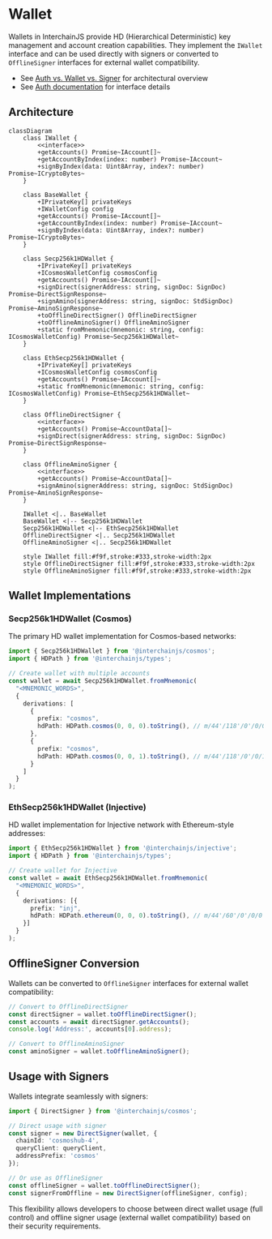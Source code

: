 # Wallet

Wallets in InterchainJS provide HD (Hierarchical Deterministic) key management and account creation capabilities. They implement the `IWallet` interface and can be used directly with signers or converted to `OfflineSigner` interfaces for external wallet compatibility.

- See [Auth vs. Wallet vs. Signer](/docs/advanced/auth-wallet-signer.md) for architectural overview
- See [Auth documentation](/docs/advanced/auth.md) for interface details

## Architecture

```mermaid
classDiagram
    class IWallet {
        <<interface>>
        +getAccounts() Promise~IAccount[]~
        +getAccountByIndex(index: number) Promise~IAccount~
        +signByIndex(data: Uint8Array, index?: number) Promise~ICryptoBytes~
    }

    class BaseWallet {
        +IPrivateKey[] privateKeys
        +IWalletConfig config
        +getAccounts() Promise~IAccount[]~
        +getAccountByIndex(index: number) Promise~IAccount~
        +signByIndex(data: Uint8Array, index?: number) Promise~ICryptoBytes~
    }

    class Secp256k1HDWallet {
        +IPrivateKey[] privateKeys
        +ICosmosWalletConfig cosmosConfig
        +getAccounts() Promise~IAccount[]~
        +signDirect(signerAddress: string, signDoc: SignDoc) Promise~DirectSignResponse~
        +signAmino(signerAddress: string, signDoc: StdSignDoc) Promise~AminoSignResponse~
        +toOfflineDirectSigner() OfflineDirectSigner
        +toOfflineAminoSigner() OfflineAminoSigner
        +static fromMnemonic(mnemonic: string, config: ICosmosWalletConfig) Promise~Secp256k1HDWallet~
    }

    class EthSecp256k1HDWallet {
        +IPrivateKey[] privateKeys
        +ICosmosWalletConfig cosmosConfig
        +getAccounts() Promise~IAccount[]~
        +static fromMnemonic(mnemonic: string, config: ICosmosWalletConfig) Promise~EthSecp256k1HDWallet~
    }

    class OfflineDirectSigner {
        <<interface>>
        +getAccounts() Promise~AccountData[]~
        +signDirect(signerAddress: string, signDoc: SignDoc) Promise~DirectSignResponse~
    }

    class OfflineAminoSigner {
        <<interface>>
        +getAccounts() Promise~AccountData[]~
        +signAmino(signerAddress: string, signDoc: StdSignDoc) Promise~AminoSignResponse~
    }

    IWallet <|.. BaseWallet
    BaseWallet <|-- Secp256k1HDWallet
    Secp256k1HDWallet <|-- EthSecp256k1HDWallet
    OfflineDirectSigner <|.. Secp256k1HDWallet
    OfflineAminoSigner <|.. Secp256k1HDWallet

    style IWallet fill:#f9f,stroke:#333,stroke-width:2px
    style OfflineDirectSigner fill:#f9f,stroke:#333,stroke-width:2px
    style OfflineAminoSigner fill:#f9f,stroke:#333,stroke-width:2px
```

## Wallet Implementations

### Secp256k1HDWallet (Cosmos)

The primary HD wallet implementation for Cosmos-based networks:

```typescript
import { Secp256k1HDWallet } from '@interchainjs/cosmos';
import { HDPath } from '@interchainjs/types';

// Create wallet with multiple accounts
const wallet = await Secp256k1HDWallet.fromMnemonic(
  "<MNEMONIC_WORDS>",
  {
    derivations: [
      {
        prefix: "cosmos",
        hdPath: HDPath.cosmos(0, 0, 0).toString(), // m/44'/118'/0'/0/0
      },
      {
        prefix: "cosmos",
        hdPath: HDPath.cosmos(0, 0, 1).toString(), // m/44'/118'/0'/0/1
      }
    ]
  }
);
```

### EthSecp256k1HDWallet (Injective)

HD wallet implementation for Injective network with Ethereum-style addresses:

```typescript
import { EthSecp256k1HDWallet } from '@interchainjs/injective';
import { HDPath } from '@interchainjs/types';

// Create wallet for Injective
const wallet = await EthSecp256k1HDWallet.fromMnemonic(
  "<MNEMONIC_WORDS>",
  {
    derivations: [{
      prefix: "inj",
      hdPath: HDPath.ethereum(0, 0, 0).toString(), // m/44'/60'/0'/0/0
    }]
  }
);
```

## OfflineSigner Conversion

Wallets can be converted to `OfflineSigner` interfaces for external wallet compatibility:

```typescript
// Convert to OfflineDirectSigner
const directSigner = wallet.toOfflineDirectSigner();
const accounts = await directSigner.getAccounts();
console.log('Address:', accounts[0].address);

// Convert to OfflineAminoSigner
const aminoSigner = wallet.toOfflineAminoSigner();
```

## Usage with Signers

Wallets integrate seamlessly with signers:

```typescript
import { DirectSigner } from '@interchainjs/cosmos';

// Direct usage with signer
const signer = new DirectSigner(wallet, {
  chainId: 'cosmoshub-4',
  queryClient: queryClient,
  addressPrefix: 'cosmos'
});

// Or use as OfflineSigner
const offlineSigner = wallet.toOfflineDirectSigner();
const signerFromOffline = new DirectSigner(offlineSigner, config);
```

This flexibility allows developers to choose between direct wallet usage (full control) and offline signer usage (external wallet compatibility) based on their security requirements.
